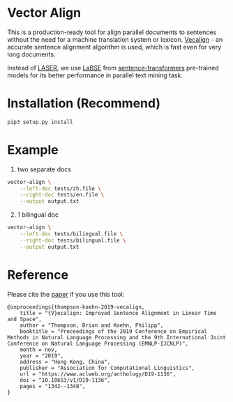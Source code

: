 # Vector Align

This is a production-ready tool for align parallel documents to sentences without the need for a machine translation system or lexicon.
[Vecalign](https://github.com/thompsonb/vecalign) - an accurate sentence alignment algorithm is used, which is fast even for very long documents.

Instead of [LASER](https://github.com/facebookresearch/LASER), we use [LaBSE](https://arxiv.org/abs/2007.01852) from [sentence-transformers](https://github.com/UKPLab/sentence-transformers) pre-trained models for its better performance in parallel text mining task.

# Installation (Recommend)
```Bash
pip3 setup.py install 
```


# Example
1. two separate docs
```bash
vector-align \
    --left-doc tests/zh.file \
    --right-doc tests/en.file \
    --output output.txt
```

2. 1 bilingual doc
```bash
vector-align \
    --left-doc tests/bilingual.file \
    --right-doc tests/bilingual.file \
    --output output.txt
```

# Reference
Please cite the [paper](https://www.aclweb.org/anthology/D19-1136.pdf) if you use this tool:

```
@inproceedings{thompson-koehn-2019-vecalign,
    title = "{V}ecalign: Improved Sentence Alignment in Linear Time and Space",
    author = "Thompson, Brian and Koehn, Philipp",
    booktitle = "Proceedings of the 2019 Conference on Empirical Methods in Natural Language Processing and the 9th International Joint Conference on Natural Language Processing (EMNLP-IJCNLP)",
    month = nov,
    year = "2019",
    address = "Hong Kong, China",
    publisher = "Association for Computational Linguistics",
    url = "https://www.aclweb.org/anthology/D19-1136",
    doi = "10.18653/v1/D19-1136",
    pages = "1342--1348",
}
```
